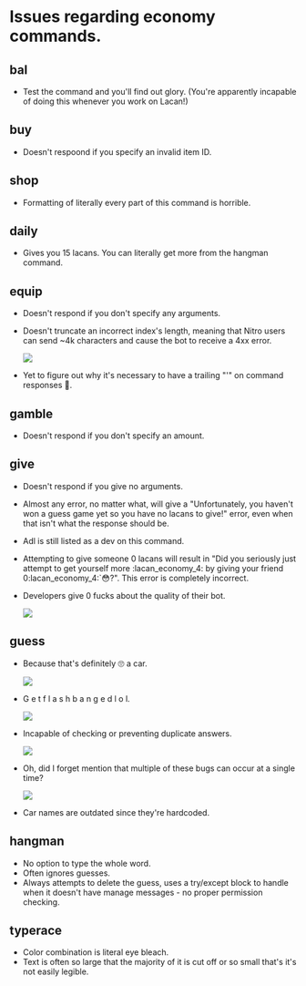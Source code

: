 # Issues regarding economy commands.

## bal

- Test the command and you'll find out glory. (You're apparently incapable of doing this whenever you work on Lacan!)

## buy

- Doesn't respoond if you specify an invalid item ID.

## shop

- Formatting of literally every part of this command is horrible. 

## daily

- Gives you 15 lacans.  You can literally get more from the hangman command.

## equip

- Doesn't respond if you don't specify any arguments.
- Doesn't truncate an incorrect index's length, meaning that Nitro users can send ~4k characters and cause the bot to receive a 4xx error.

  <img align="top" src="https://user-images.githubusercontent.com/86816930/133685520-461bebe9-a807-41a7-aee5-cf41c905b95c.png">
  
- Yet to figure out why it's necessary to have a trailing "'" on command responses 🤔.

## gamble

- Doesn't respond if you don't specify an amount.

## give

- Doesn't respond if you give no arguments.
- Almost any error, no matter what, will give a "Unfortunately, you haven't won a guess game yet so you have no lacans to give!" error, even when that isn't what the response should be.
- Adl is still listed as a dev on this command.
- Attempting to give someone 0 lacans will result in "Did you seriously just attempt to get yourself more :lacan_economy_4: by giving your friend 0:lacan_economy_4:`:flushed:?".  This error is completely incorrect.
- Developers give 0 fucks about the quality of their bot. 

  <img align="top" src="https://user-images.githubusercontent.com/86816930/133686651-4a16470f-b017-4ba4-ae98-a1c5eb1e7c6b.png">

## guess

- Because that's definitely 🙄 a car.
  
  <img align="top" src="https://user-images.githubusercontent.com/86816930/133687011-dbb8a06a-f4fc-4db6-8ec7-f2071ff3af6a.png"> 

- G e t  f l a s h b a n g e d  l o l.

  <img align="top" src="https://user-images.githubusercontent.com/86816930/133687721-2379f182-b013-43f0-88dc-22448a237204.png">
  
- Incapable of checking or preventing duplicate answers.

  <img align="top" src="https://user-images.githubusercontent.com/86816930/138772458-fa694ca5-0267-4411-916d-553fb3d97419.png">

- Oh, did I forget mention that multiple of these bugs can occur at a single time?

  <img align="top" src="https://user-images.githubusercontent.com/71782391/133697556-9f4e0cd8-6604-4358-942f-dc676036eb33.png">

- Car names are outdated since they're hardcoded.

## hangman

- No option to type the whole word.
- Often ignores guesses.
- Always attempts to delete the guess, uses a try/except block to handle when it doesn't have manage messages - no proper permission checking.

## typerace

- Color combination is literal eye bleach.
- Text is often so large that the majority of it is cut off or so small that's it's not easily legible.



  
